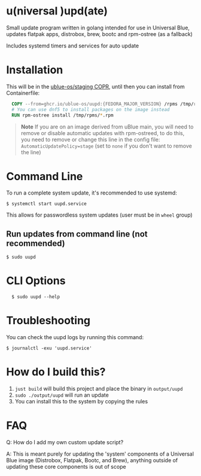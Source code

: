 # u(niversal )upd(ate) 

Small update program written in golang intended for use in Universal Blue, updates flatpak apps, distrobox, brew, bootc and rpm-ostree (as a fallback)

Includes systemd timers and services for auto update

# Installation

This will be in the [ublue-os/staging COPR](https://copr.fedorainfracloud.org/coprs/ublue-os/staging/), until then you can install from Containerfile:
```dockerfile
  COPY --from=ghcr.io/ublue-os/uupd:{FEDORA_MAJOR_VERSION} /rpms /tmp/rpms 
  # You can use dnf5 to install packages on the image instead 
  RUN rpm-ostree install /tmp/rpms/*.rpm
```

> **Note**
> If you are on an image derived from uBlue main, you will need to remove or disable automatic updates with rpm-ostreed, to do this, you need to remove or change this line in the config file: `AutomaticUpdatePolicy=stage` (set to `none` if you don't want to remove the line)


# Command Line

To run a complete system update, it's recommended to use systemd:

```
$ systemctl start uupd.service
```

This allows for passwordless system updates (user must be in `wheel` group)


## Run updates from command line (not recommended)

```
$ sudo uupd
```

# CLI Options

```
  $ sudo uupd --help
```

# Troubleshooting

You can check the uupd logs by running this command:
```
$ journalctl -exu 'uupd.service'
```

# How do I build this?

1. `just build` will build this project and place the binary in `output/uupd`
1. `sudo ./output/uupd` will run an update
1. You can install this to the system by copying the rules

# FAQ

Q: How do I add my own custom update script?

A: This is meant purely for updating the 'system' components of a Universal Blue image (Distrobox, Flatpak, Bootc, and Brew), anything outside of updating these core components is out of scope
